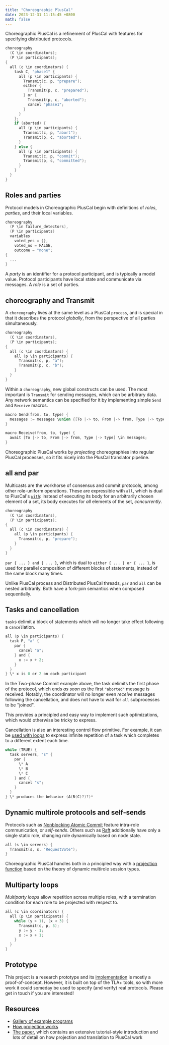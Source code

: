```yaml
---
title: "Choreographic PlusCal"
date: 2023-12-31 11:15:45 +0800
math: false
---
```


Choreographic PlusCal is a refinement of PlusCal with features for specifying distributed protocols.

```c
choreography
  (C \in coordinators);
  (P \in participants);
{
  all (c \in coordinators) {
    task C, "phase1" {
      all (p \in participants) {
        Transmit(c, p, "prepare");
        either {
          Transmit(p, c, "prepared");
        } or {
          Transmit(p, c, "aborted");
          cancel "phase1";
        }
      }
    };
    if (aborted) {
      all (p \in participants) {
        Transmit(c, p, "abort");
        Transmit(p, c, "aborted");
      }
    } else {
      all (p \in participants) {
        Transmit(c, p, "commit");
        Transmit(p, c, "committed");
      }
    }
  }
}
```

## Roles and parties

Protocol models in Choreographic PlusCal begin with definitions of _roles_, _parties_, and their local variables.

```c
choreography
  (F \in failure_detectors),
  (P \in participants)
  variables
    voted_yes = {},
    voted_no = FALSE,
    outcome = "none";
{
  ...
}
```

A _party_ is an identifier for a protocol participant, and is typically a model value.
Protocol participants have local state and communicate via messages.
A _role_ is a set of parties.

## choreography and Transmit

A `choreography` lives at the same level as a PlusCal `process`, and is special in that it describes the protocol _globally_, from the perspective of all parties simultaneously.

```c
choreography
  (C \in coordinators),
  (P \in participants);
{
  all (c \in coordinators) {
    all (p \in participants) {
      Transmit(c, p, "a");
      Transmit(p, c, "b");
    }
  }
}
```

Within a `choreography`, new global constructs can be used.
The most important is `Transmit` for sending messages, which can be arbitrary data.
Any network semantics can be specified for it by implementing simple `Send` and `Receive` macros.

```c
macro Send(from, to, type) {
  messages := messages \union {[To |-> to, From |-> from, Type |-> type]};
}

macro Receive(from, to, type) {
  await [To |-> to, From |-> from, Type |-> type] \in messages;
}
```

Choreographic PlusCal works by _projecting_ choreographies into regular PlusCal processes, so it fits nicely into the PlusCal translator pipeline.

## all and par

Multicasts are the workhorse of consensus and commit protocols, among other role-uniform operations.
These are expressible with `all`, which is dual to PlusCal's [`with`](https://lamport.azurewebsites.net/pubs/pluscal.pdf): instead of executing its body for an arbitrarily chosen element of a set, its body executes for _all_ elements of the set, _concurrently_.

```c
choreography
  (C \in coordinators),
  (P \in participants);
{
  all (c \in coordinators) {
    all (p \in participants) {
      Transmit(c, p, "prepare");
    }
  }
}
```

`par { ... } and { ... }`, which is dual to `either { ... } or { ... }`, is used for parallel composition of different blocks of statements, instead of the same block many times.

Unlike PlusCal process and Distributed PlusCal threads, `par` and `all` can be nested arbitrarily.
Both have a fork-join semantics when composed sequentially.

## Tasks and cancellation

`task`s delimit a block of statements which will no longer take effect following a `cancel`lation.

```c
all (p \in participants) {
  task P, "a" {
    par {
      cancel "a";
    } and {
      x := x + 2;
    }
  }
} \* x is 0 or 2 on each participant
```

In the Two-phase Commit example above, the task delimits the first phase of the protocol, which ends _as soon as_ the first `"aborted"` message is received.
Notably, the coordinator will no longer even _receive_ messages following the cancellation, and does not have to wait for `all` subprocesses to be "joined".

This provides a principled and easy way to implement such optimizations, which would otherwise be tricky to express.

Cancellation is also an interesting control flow primitive.
For example, it can be [used with loops](https://github.com/dariusf/tlaplus/blob/mbtc/cpcal.t/RaftLE.tla) to express infinite repetition of a task which completes to a different extent each time.

```c
while (TRUE) {
  task servers, "s" {
    par {
      \* A
      \* B
      \* C
    } and {
      cancel "s";
    }
  }
} \* produces the behavior (A(B(C)?)?)*
```


## Dynamic multirole protocols and self-sends

Protocols such as [Nonblocking Atomic Commit](https://github.com/dariusf/tlaplus/blob/mbtc/cpcal.t/NBAC.tla) feature intra-role communication, or _self-sends_. Others such as [Raft](https://github.com/dariusf/tlaplus/blob/mbtc/cpcal.t/RaftLE.tla) additionally have only a single static role, changing role dynamically based on node state.

```c
all (s \in servers) {
  Transmit(s, s, "RequestVote");
}
```

Choreographic PlusCal handles both in a principled way with a [projection function](/selfsends) based on the theory of dynamic multirole session types.

## Multiparty loops

_Multiparty loops_ allow repetition across multiple roles, with a termination condition for each role to be projected with respect to.

```c
all (c \in coordinators) {
  all (p \in participants) {
    while (y > 1), (x < 3) {
      Transmit(c, p, 5);
      y := y - 1;
      x := x + 1;
    }
  }
}
```

## Prototype

This project is a research prototype and its [implementation](https://github.com/dariusf/tlaplus/tree/mbtc) is mostly a proof-of-concept.
However, it is built on top of the TLA+ tools, so with more work it could someday be used to specify (and verify) real protocols.
Please get in touch if you are interested!

## Resources

- [Gallery of example programs](https://github.com/dariusf/tlaplus/tree/mbtc/cpcal.t)
- [How projection works](/selfsends)
- [The paper](https://dariusf.github.io/cpluscal.pdf), which contains an extensive tutorial-style introduction and lots of detail on how projection and translation to PlusCal work
